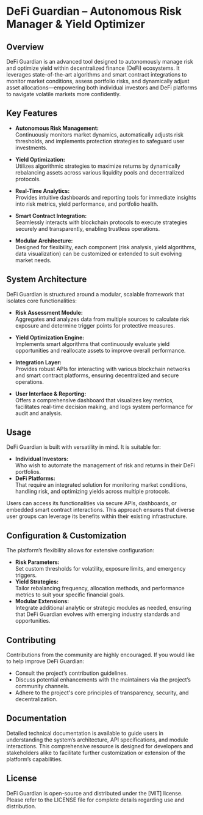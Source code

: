 # DeFi Guardian – Autonomous Risk Manager & Yield Optimizer

## Overview
DeFi Guardian is an advanced tool designed to autonomously manage risk and optimize yield within decentralized finance (DeFi) ecosystems. It leverages state-of-the-art algorithms and smart contract integrations to monitor market conditions, assess portfolio risks, and dynamically adjust asset allocations—empowering both individual investors and DeFi platforms to navigate volatile markets more confidently.

## Key Features
- **Autonomous Risk Management:**  
  Continuously monitors market dynamics, automatically adjusts risk thresholds, and implements protection strategies to safeguard user investments.

- **Yield Optimization:**  
  Utilizes algorithmic strategies to maximize returns by dynamically rebalancing assets across various liquidity pools and decentralized protocols.

- **Real-Time Analytics:**  
  Provides intuitive dashboards and reporting tools for immediate insights into risk metrics, yield performance, and portfolio health.

- **Smart Contract Integration:**  
  Seamlessly interacts with blockchain protocols to execute strategies securely and transparently, enabling trustless operations.

- **Modular Architecture:**  
  Designed for flexibility, each component (risk analysis, yield algorithms, data visualization) can be customized or extended to suit evolving market needs.

## System Architecture
DeFi Guardian is structured around a modular, scalable framework that isolates core functionalities:
- **Risk Assessment Module:**  
  Aggregates and analyzes data from multiple sources to calculate risk exposure and determine trigger points for protective measures.
  
- **Yield Optimization Engine:**  
  Implements smart algorithms that continuously evaluate yield opportunities and reallocate assets to improve overall performance.
  
- **Integration Layer:**  
  Provides robust APIs for interacting with various blockchain networks and smart contract platforms, ensuring decentralized and secure operations.
  
- **User Interface & Reporting:**  
  Offers a comprehensive dashboard that visualizes key metrics, facilitates real-time decision making, and logs system performance for audit and analysis.

## Usage
DeFi Guardian is built with versatility in mind. It is suitable for:
- **Individual Investors:**  
  Who wish to automate the management of risk and returns in their DeFi portfolios.
- **DeFi Platforms:**  
  That require an integrated solution for monitoring market conditions, handling risk, and optimizing yields across multiple protocols.
  
Users can access its functionalities via secure APIs, dashboards, or embedded smart contract interactions. This approach ensures that diverse user groups can leverage its benefits within their existing infrastructure.

## Configuration & Customization
The platform’s flexibility allows for extensive configuration:
- **Risk Parameters:**  
  Set custom thresholds for volatility, exposure limits, and emergency triggers.
- **Yield Strategies:**  
  Tailor rebalancing frequency, allocation methods, and performance metrics to suit your specific financial goals.
- **Modular Extensions:**  
  Integrate additional analytic or strategic modules as needed, ensuring that DeFi Guardian evolves with emerging industry standards and opportunities.

## Contributing
Contributions from the community are highly encouraged. If you would like to help improve DeFi Guardian:
- Consult the project’s contribution guidelines.
- Discuss potential enhancements with the maintainers via the project’s community channels.
- Adhere to the project's core principles of transparency, security, and decentralization.

## Documentation
Detailed technical documentation is available to guide users in understanding the system’s architecture, API specifications, and module interactions. This comprehensive resource is designed for developers and stakeholders alike to facilitate further customization or extension of the platform’s capabilities.

## License
DeFi Guardian is open-source and distributed under the [MIT] license. Please refer to the LICENSE file for complete details regarding use and distribution.
